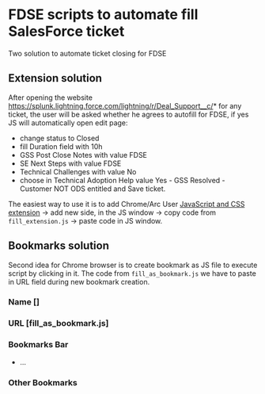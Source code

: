 # FDSE scripts to automate fill SalesForce ticket

Two solution to automate ticket closing for FDSE

## Extension solution
After opening the website https://splunk.lightning.force.com/lightning/r/Deal_Support__c/* for any ticket, the user will be asked whether he agrees to autofill for FDSE, if yes JS will automatically open edit page:

* change status to Closed
* fill Duration field with 10h
* GSS Post Close Notes with value FDSE
* SE Next Steps with value FDSE
* Technical Challenges with value No
* choose in Technical Adoption Help value Yes - GSS Resolved - Customer NOT ODS entitled and Save ticket.

The easiest way to use it is to add Chrome/Arc User [JavaScript and CSS extension](https://chromewebstore.google.com/detail/user-javascript-and-css/nbhcbdghjpllgmfilhnhkllmkecfmpld) -> add new side, in the JS window -> copy code from  `fill_extension.js` → paste code in JS window.


## Bookmarks solution
Second idea for Chrome browser is to create bookmark as JS file to execute script by clicking in it. The code from `fill_as_bookmark.js` we have to paste in URL field during new bookmark creation.

### Name []
### URL [fill_as_bookmark.js]

### Bookmarks Bar
* ...
### Other Bookmarks